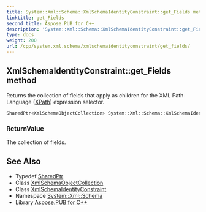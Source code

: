 ```yaml
---
title: System::Xml::Schema::XmlSchemaIdentityConstraint::get_Fields method
linktitle: get_Fields
second_title: Aspose.PUB for C++
description: 'System::Xml::Schema::XmlSchemaIdentityConstraint::get_Fields method. Returns the collection of fields that apply as children for the XML Path Language (XPath) expression selector in C++.'
type: docs
weight: 200
url: /cpp/system.xml.schema/xmlschemaidentityconstraint/get_fields/
---
```

## XmlSchemaIdentityConstraint::get_Fields method


Returns the collection of fields that apply as children for the XML Path Language ([XPath](../../../system.xml.xpath/)) expression selector.

```cpp
SharedPtr<XmlSchemaObjectCollection> System::Xml::Schema::XmlSchemaIdentityConstraint::get_Fields()
```


### ReturnValue

The collection of fields.

## See Also

* Typedef [SharedPtr](../../../system/sharedptr/)
* Class [XmlSchemaObjectCollection](../../xmlschemaobjectcollection/)
* Class [XmlSchemaIdentityConstraint](../)
* Namespace [System::Xml::Schema](../../)
* Library [Aspose.PUB for C++](../../../)
